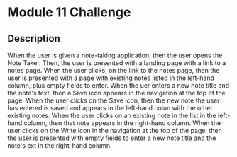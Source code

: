 # Module 11 Challenge

## Description
When the user is given a note-taking application, then the user opens the Note Taker. Then, the user is presented with a landing page with a link to a notes page. When the user clicks, on the link to the notes page, then the user is presented with a page with existing notes listed in the left-hand column, plus empty fields to enter. When the uer enters a new note title and the note's text, then a Save icon appears in the navigation at the top of the page. When the user clicks on the Save icon, then the new note the user has entered is saved and appears in the left-hand colun with the other existing notes. When the user clicks on an existing note in the list in the left-hand column, then that note appears in the right-hand column. When the user clicks on the Write icon in the navigation at the top of the page, then the user is presented with empty fields to enter a new note title and the note's ext in the right-hand column.